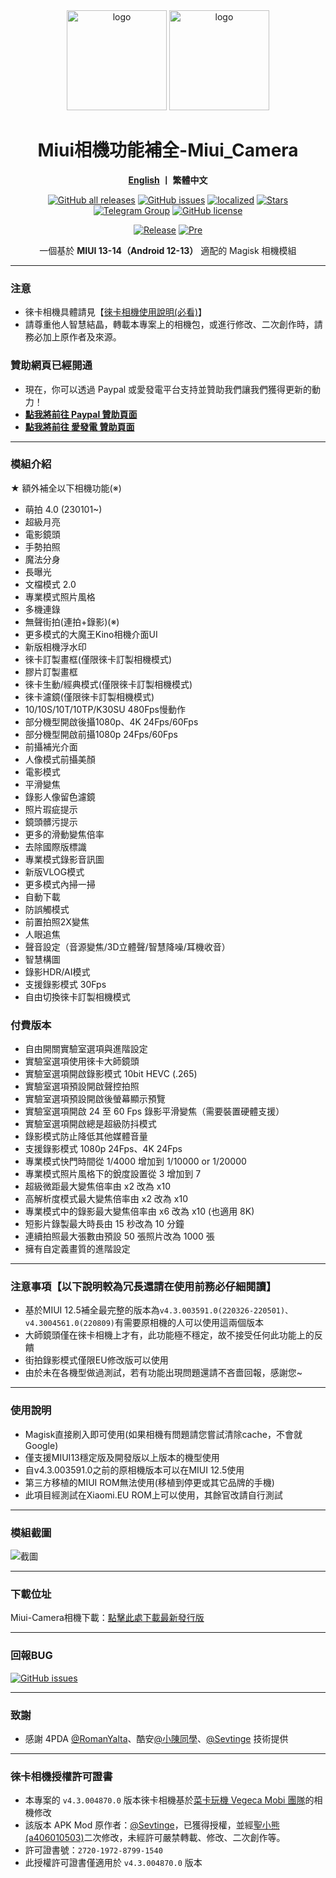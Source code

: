 <div align="center">
   <img width="160" src="https://i.imgur.com/wz2b85J.png" alt="logo">
   <img width="160" src="https://i.imgur.com/jm0M0rG.png" alt="logo">
   <h1>Miui相機功能補全-Miui_Camera</h1>
   <p>
       <b><a href="https://github.com/a406010503/Miui_Camera/blob/main/README_en.md">English</a>  丨 繁體中文</b>
   </p>
   <a href="https://github.com/a406010503/Miui_Camera/releases"><img alt="GitHub all releases" src="https://img.shields.io/github/downloads/a406010503/Miui_Camera/total?label=Downloads"></a>
   <a href="https://github.com/a406010503/Miui_Camera/issues"><img alt="GitHub issues" src="https://img.shields.io/github/issues/a406010503/Miui_Camera"></a>
   <a href="https://crowdin.com/project/miui-camera-mod"><img alt="localized" src="https://badges.crowdin.net/miui-camera-mod/localized.svg"></a>
   <a href="https://github.com/a406010503/Miui_Camera/"><img alt="Stars" src="https://img.shields.io/github/stars/a406010503/Miui_Camera?label=stars"></a>
   <a href="https://t.me/HolyBearHome"><img alt="Telegram Group" src="https://img.shields.io/badge/聖小熊の小屋-Telegram-blue.svg?logo=telegram"></a>
   <a href="https://github.com/a406010503/Miui_Camera/blob/main/LICENSE"><img alt="GitHub license" src="https://img.shields.io/github/license/a406010503/Miui_Camera"></a><p>
      <a href="https://github.com/a406010503/Miui_Camera/releases/latest"><img alt="Release" src="https://img.shields.io/github/v/release/a406010503/Miui_Camera?label=release"></a>
   <a href="https://github.com/a406010503/Miui_Camera/releases/"><img alt="Pre" src="https://img.shields.io/github/v/tag/a406010503/Miui_Camera?color=orange&include_prereleases&label=Pre-release"></a>
   <p>一個基於 <b>MIUI 13-14（Android 12-13）</b> 適配的 Magisk 相機模組</p>
</div>

---
### 注意
- 徠卡相機具體請見【[徠卡相機使用說明(必看)](https://github.com/a406010503/Miui_Camera/blob/main/Leica.md)】
- 請尊重他人智慧結晶，轉載本專案上的相機包，或進行修改、二次創作時，請務必加上原作者及來源。

### 贊助網頁已經開通
- 現在，你可以透過 Paypal 或愛發電平台支持並贊助我們讓我們獲得更新的動力！
- **[點我將前往 Paypal 贊助頁面](https://paypal.me/holybear0610)**
- **[點我將前往 愛發電 贊助頁面](https://afdian.net/a/HolyBear)**

---
### 模組介紹
★ 額外補全以下相機功能(※)
- 萌拍 4.0 (230101~)
- 超級月亮
- 電影鏡頭
- 手勢拍照
- 魔法分身
- 長曝光
- 文檔模式 2.0
- 專業模式照片風格
- 多機連錄
- 無聲街拍(連拍+錄影)(※)
- 更多模式的大魔王Kino相機介面UI
- 新版相機浮水印
- 徠卡訂製畫框(僅限徠卡訂製相機模式)
- 膠片訂製畫框
- 徠卡生動/經典模式(僅限徠卡訂製相機模式)
- 徠卡濾鏡(僅限徠卡訂製相機模式)
- 10/10S/10T/10TP/K30SU 480Fps慢動作
- 部分機型開啟後攝1080p、4K 24Fps/60Fps
- 部分機型開啟前攝1080p 24Fps/60Fps
- 前攝補光介面
- 人像模式前攝美顏
- 電影模式
- 平滑變焦
- 錄影人像留色濾鏡
- 照片瑕疵提示
- 鏡頭髒污提示
- 更多的滑動變焦倍率
- 去除國際版標識
- 專業模式錄影音訊圖
- 新版VLOG模式
- 更多模式內掃一掃
- 自動下載
- 防誤觸模式
- 前置拍照2X變焦
- 人眼追焦
- 聲音設定（音源變焦/3D立體聲/智慧降噪/耳機收音）
- 智慧構圖
- 錄影HDR/AI模式
- 支援錄影模式 30Fps
- 自由切換徠卡訂製相機模式

### 付費版本
- 自由開關實驗室選項與進階設定
- 實驗室選項使用徠卡大師鏡頭
- 實驗室選項開啟錄影模式 10bit HEVC (.265)
- 實驗室選項預設開啟聲控拍照
- 實驗室選項預設開啟後螢幕顯示預覽
- 實驗室選項開啟 24 至 60 Fps 錄影平滑變焦（需要裝置硬體支援）
- 實驗室選項開啟總是超級防抖模式
- 錄影模式防止降低其他媒體音量
- 支援錄影模式 1080p 24Fps、4K 24Fps
- 專業模式快門時間從 1/4000 增加到 1/10000 or 1/20000
- 專業模式照片風格下的銳度設置從 3 增加到 7
- 超級微距最大變焦倍率由 x2 改為 x10
- 高解析度模式最大變焦倍率由 x2 改為 x10
- 專業模式中的錄影最大變焦倍率由 x6 改為 x10 (也適用 8K)
- 短影片錄製最大時長由 15 秒改為 10 分鐘
- 連續拍照最大張數由預設 50 張照片改為 1000 張
- 擁有自定義畫質的進階設定

---

### 注意事項【以下說明較為冗長還請在使用前務必仔細閱讀】
- 基於MIUI 12.5補全最完整的版本為`v4.3.003591.0(220326-220501)、v4.3004561.0(220809)`有需要原相機的人可以使用這兩個版本
- 大師鏡頭僅在徠卡相機上才有，此功能極不穩定，故不接受任何此功能上的反饋
- 街拍錄影模式僅限EU修改版可以使用
- 由於未在各機型做過測試，若有功能出現問題還請不吝嗇回報，感謝您~

---

### 使用說明
- Magisk直接刷入即可使用(如果相機有問題請您嘗試清除cache，不會就Google)
- 僅支援MIUI13穩定版及開發版以上版本的機型使用
- 自v4.3.003591.0之前的原相機版本可以在MIUI 12.5使用
- 第三方移植的MIUI ROM無法使用(移植到停更或其它品牌的手機)
- 此項目經測試在Xiaomi.EU ROM上可以使用，其餘官改請自行測試

---

### 模組截圖
![截圖](https://i.imgur.com/yx2fdcg.png)  

---

### 下載位址

Miui-Camera相機下載：[點擊此處下載最新發行版](https://github.com/a406010503/Miui_Camera/releases)  

---

### 回報BUG

  <a href="https://github.com/a406010503/Miui_Camera/issues"><img alt="GitHub issues" src="https://img.shields.io/github/issues/a406010503/Miui_Camera"></a>

---

### 致謝
- 感謝 4PDA [@RomanYalta](https://4pda.to/forum/index.php?showuser=513933)、酷安[@小陳同學](http://www.coolapk.com/u/1388927)、[@Sevtinge](https://github.com/Sevtinge) 技術提供

---

### 徠卡相機授權許可證書
- 本專案的 `v4.3.004870.0` 版本徠卡相機基於[菜卡玩機 Vegeca Mobi 團隊](http://sevtinge.wecrane.club/miuicam_mod/4870.html)的相機修改
- 該版本 APK Mod 原作者：[@Sevtinge](https://github.com/Sevtinge)，已獲得授權，並經[聖小熊 (a406010503)](https://github.com/a406010503)二次修改，未經許可嚴禁轉載、修改、二次創作等。
- 許可證書號：`2720-1972-8799-1540`
- 此授權許可證書僅適用於 `v4.3.004870.0` 版本
